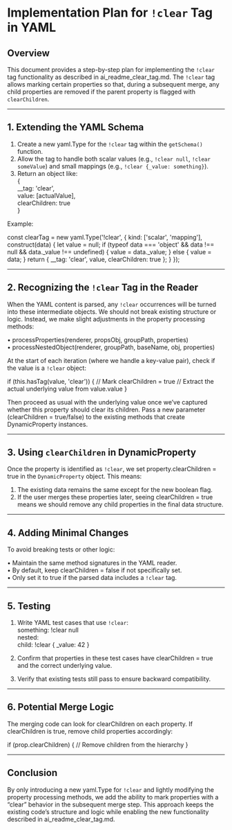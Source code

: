 # Implementation Plan for `!clear` Tag in YAML

## Overview

This document provides a step-by-step plan for implementing the `!clear` tag functionality as described in ai_readme_clear_tag.md. The `!clear` tag allows marking certain properties so that, during a subsequent merge, any child properties are removed if the parent property is flagged with `clearChildren`.

--------------------------------------------------------------------------------

## 1. Extending the YAML Schema

1. Create a new yaml.Type for the `!clear` tag within the `getSchema()` function.  
2. Allow the tag to handle both scalar values (e.g., `!clear null`, `!clear someValue`) and small mappings (e.g., `!clear {_value: something}`).  
3. Return an object like:  
   {  
     __tag: 'clear',  
     value: [actualValue],  
     clearChildren: true  
   }  

Example:

const clearTag = new yaml.Type('!clear', {
  kind: ['scalar', 'mapping'],
  construct(data) {
    let value = null;
    if (typeof data === 'object' && data !== null && data._value !== undefined) {
      value = data._value;
    } else {
      value = data;
    }
    return {
      __tag: 'clear',
      value,
      clearChildren: true
    };
  }
});

--------------------------------------------------------------------------------

## 2. Recognizing the `!clear` Tag in the Reader

When the YAML content is parsed, any `!clear` occurrences will be turned into these intermediate objects. We should not break existing structure or logic. Instead, we make slight adjustments in the property processing methods:

• processProperties(renderer, propsObj, groupPath, properties)  
• processNestedObject(renderer, groupPath, baseName, obj, properties)

At the start of each iteration (where we handle a key-value pair), check if the value is a `!clear` object:

 if (this.hasTag(value, 'clear')) {
   // Mark clearChildren = true
   // Extract the actual underlying value from value.value
 }

Then proceed as usual with the underlying value once we’ve captured whether this property should clear its children. Pass a new parameter (clearChildren = true/false) to the existing methods that create DynamicProperty instances.

--------------------------------------------------------------------------------

## 3. Using `clearChildren` in DynamicProperty

Once the property is identified as `!clear`, we set property.clearChildren = true in the `DynamicProperty` object. This means:

1. The existing data remains the same except for the new boolean flag.  
2. If the user merges these properties later, seeing clearChildren = true means we should remove any child properties in the final data structure.

--------------------------------------------------------------------------------

## 4. Adding Minimal Changes

To avoid breaking tests or other logic:

• Maintain the same method signatures in the YAML reader.  
• By default, keep clearChildren = false if not specifically set.  
• Only set it to true if the parsed data includes a `!clear` tag.

--------------------------------------------------------------------------------

## 5. Testing

1. Write YAML test cases that use `!clear`:  
   something: !clear null  
   nested:  
     child: !clear { _value: 42 }  

2. Confirm that properties in these test cases have clearChildren = true and the correct underlying value.  
3. Verify that existing tests still pass to ensure backward compatibility.

--------------------------------------------------------------------------------

## 6. Potential Merge Logic

The merging code can look for clearChildren on each property. If clearChildren is true, remove child properties accordingly:

if (prop.clearChildren) {
  // Remove children from the hierarchy
}

--------------------------------------------------------------------------------

## Conclusion

By only introducing a new yaml.Type for `!clear` and lightly modifying the property processing methods, we add the ability to mark properties with a “clear” behavior in the subsequent merge step. This approach keeps the existing code’s structure and logic while enabling the new functionality described in ai_readme_clear_tag.md.